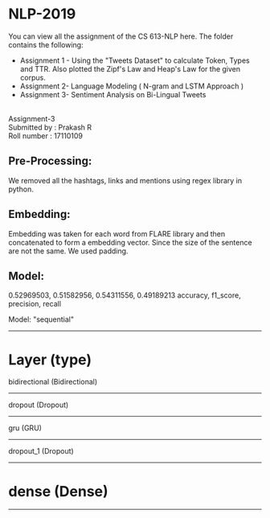 # NLP-2019
You can view all the assignment of the CS 613-NLP here.
The folder contains the following:
* Assignment 1 - Using the "Tweets Dataset" to calculate Token, Types and TTR. Also plotted the Zipf's Law and Heap's Law for the given corpus.
* Assignment 2- Language Modeling ( N-gram and LSTM Approach )
* Assignment 3- Sentiment Analysis on Bi-Lingual Tweets
<br />
Assignment-3  <br />
Submitted by : Prakash R <br />
Roll number : 17110109 <br />

## Pre-Processing:
We removed all the hashtags, links and mentions using regex library in python.
## Embedding:
Embedding was taken for each word from FLARE library and then concatenated to form a embedding vector. Since the size of the sentence are not the same. We used padding.
## Model:
0.52969503, 0.51582956, 0.54311556, 0.49189213
accuracy, f1_score, precision, recall

Model: "sequential"
_________________________________________________________________
Layer (type)            <br />  
=================================================================
bidirectional (Bidirectional) <br />
_________________________________________________________________
dropout (Dropout)           <br />       
_________________________________________________________________
gru (GRU)                   <br />    
_________________________________________________________________
dropout_1 (Dropout)        <br />        
_________________________________________________________________
dense (Dense)               <br />      
=================================================================
________________________________________

